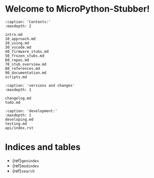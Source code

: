 
# Welcome to MicroPython-Stubber!

```{toctree}
:caption: 'Contents:'
:maxdepth: 2

intro.md
10_approach.md
20_using.md
30_vscode.md
40_firmware_stubs.md
50_frozen_stubs.md
60_repos.md
70_stub_overview.md
80_references.md
90_documentation.md
scripts.md
```

```{toctree}
:caption: 'versions and changes'
:maxdepth: 1

changelog.md
todo.md

```

```{toctree}
:caption: 'development:'
:maxdepth: 1
developing.md
testing.md
api/index.rst
```

# Indices and tables

- {ref}`genindex`
- {ref}`modindex`
- {ref}`search`
